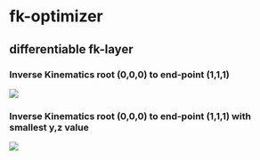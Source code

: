 # fk-optimizer

## differentiable fk-layer

### Inverse Kinematics root (0,0,0) to end-point (1,1,1)

![](https://github.com/Jooh34/fk-optimizer/blob/main/images/case1/one_loss.gif)

### Inverse Kinematics root (0,0,0) to end-point (1,1,1) with smallest y,z value

![](https://github.com/Jooh34/fk-optimizer/blob/main/images/case2/loss_yz.gif)
